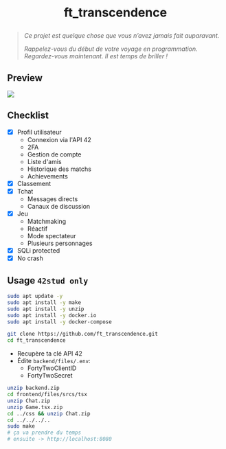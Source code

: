 # <p align="center">ft_transcendence</p>
> *Ce projet est quelque chose que vous n’avez jamais fait auparavant.*
>
> *Rappelez-vous du début de votre voyage en programmation. Regardez-vous maintenant. Il est temps de briller !*

## Preview
![](https://media.githubusercontent.com/media/Skalyaeve/images-2/main/tsd.gif)

## Checklist
- [x] Profil utilisateur
   * Connexion via l'API 42
   * 2FA
   * Gestion de compte
   * Liste d'amis
   * Historique des matchs
   * Achievements
- [x] Classement
- [x] Tchat
   * Messages directs
   * Canaux de discussion
- [x] Jeu
   * Matchmaking
   * Réactif
   * Mode spectateur
   * Plusieurs personnages
- [x] SQLi protected
- [x] No crash

## Usage `42stud only`
```bash
sudo apt update -y
sudo apt install -y make
sudo apt install -y unzip
sudo apt install -y docker.io
sudo apt install -y docker-compose
```
```bash
git clone https://github.com/ft_transcendence.git
cd ft_transcendence
```
- Recupère ta clé API 42
- Édite `backend/files/.env`:
    * FortyTwoClientID
    * FortyTwoSecret
```bash
unzip backend.zip
cd frontend/files/srcs/tsx
unzip Chat.zip
unzip Game.tsx.zip
cd ../css && unzip Chat.zip
cd ../../../..
sudo make
# ça va prendre du temps
# ensuite -> http://localhost:8080
```
